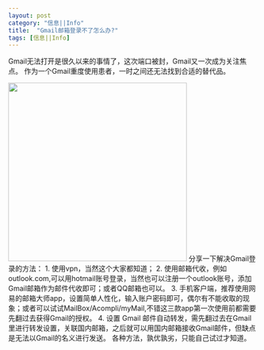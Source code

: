 ```yaml
---
layout: post
category: "信息||Info"
title:  "Gmail邮箱登录不了怎么办?"
tags: [信息||Info]
---
```

Gmail无法打开是很久以来的事情了，这次端口被封，Gmail又一次成为关注焦点。
作为一个Gmail重度使用患者，一时之间还无法找到合适的替代品。

<img src="http://www.chinaemail.com.cn/photo/common/content/2043/original/" width=360px>  
分享一下解决Gmail登录的方法：   
1. 使用vpn，当然这个大家都知道；   
2. 使用邮箱代收，例如outlook.com,可以用hotmail账号登录，当然也可以注册一个outlook账号，添加Gmail邮箱作为邮件代收即可；或者QQ邮箱也可以。       
3. 手机客户端，推荐使用网易的邮箱大师app，设置简单人性化，输入账户密码即可，偶尔有不能收取的现象；或者可以试试MailBox/Acompli/myMail,不错这三款app第一次使用前都需要先翻过去获得Gmail的授权。    
4. 设置 Gmail 邮件自动转发，需先翻过去在Gmail里进行转发设置，关联国内邮箱，之后就可以用国内邮箱接收Gmail邮件，但缺点是无法以Gmail的名义进行发送。   
各种方法，孰优孰劣，只能自己试过才知道。

